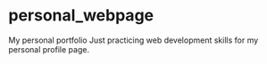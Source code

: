 # personal_webpage
My personal portfolio
Just practicing web development skills for my personal profile page.
